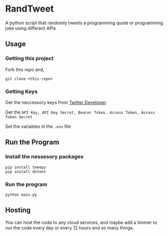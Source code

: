 # RandTweet

A python script that randomly tweets a programming quote or programming joke using different APIs

## Usage

### Getting this project

Fork this repo and,

```shell
git clone <this-repo>
```

### Getting Keys

Get the neccessory keys from [Twitter Developer]('https://developer.twitter.com/en/portal/dashboard').

Get the `API Key, API Key Secret, Bearer Token, Access Token, Access Token Secret`

Set the variables in the `.env` file

## Run the Program

### Install the nessesory packages

```shell
pip install tweepy
pip install dotenv
```

### Run the program

```shell
python main.py
```

## Hosting

You can host the code to any cloud services, and maybe add a timmer to run the code every day or every 12 hours and so many things.